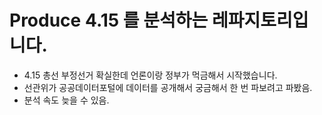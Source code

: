# Produce 4.15 를 분석하는 레파지토리입니다.
- 4.15 총선 부정선거 확실한데 언론이랑 정부가 먹금해서 시작했습니다.
- 선관위가 공공데이터포털에 데이터를 공개해서 궁금해서 한 번 파보려고 파봤음.
- 분석 속도 늦을 수 있음.


